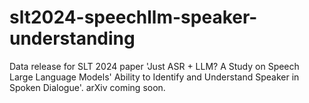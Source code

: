 # slt2024-speechllm-speaker-understanding

Data release for SLT 2024 paper 'Just ASR + LLM? A Study on Speech Large Language Models' Ability to Identify and Understand Speaker in Spoken Dialogue'. arXiv coming soon.
